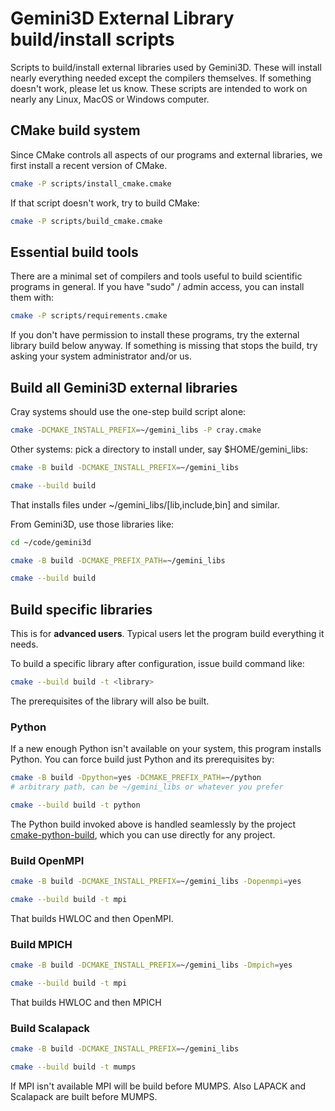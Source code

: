# Gemini3D External Library build/install scripts

Scripts to build/install external libraries used by Gemini3D.
These will install nearly everything needed except the compilers themselves.
If something doesn't work, please let us know.
These scripts are intended to work on nearly any Linux, MacOS or Windows computer.

## CMake build system

Since CMake controls all aspects of our programs and external libraries, we first install a recent version of CMake.

```sh
cmake -P scripts/install_cmake.cmake
```

If that script doesn't work, try to build CMake:

```sh
cmake -P scripts/build_cmake.cmake
```

## Essential build tools

There are a minimal set of compilers and tools useful to build scientific programs in general.
If you have "sudo" / admin access, you can install them with:

```sh
cmake -P scripts/requirements.cmake
```

If you don't have permission to install these programs, try the external library build below anyway.
If something is missing that stops the build, try asking your system administrator and/or us.

## Build all Gemini3D external libraries

Cray systems should use the one-step build script alone:

```sh
cmake -DCMAKE_INSTALL_PREFIX=~/gemini_libs -P cray.cmake
```

Other systems: pick a directory to install under, say $HOME/gemini_libs:

```sh
cmake -B build -DCMAKE_INSTALL_PREFIX=~/gemini_libs

cmake --build build
```

That installs files under ~/gemini_libs/[lib,include,bin] and similar.

From Gemini3D, use those libraries like:

```sh
cd ~/code/gemini3d

cmake -B build -DCMAKE_PREFIX_PATH=~/gemini_libs

cmake --build build
```

## Build specific libraries

This is for **advanced users**.
Typical users let the program build everything it needs.

To build a specific library after configuration, issue build command like:

```sh
cmake --build build -t <library>
```

The prerequisites of the library will also be built.

### Python

If a new enough Python isn't available on your system, this program installs Python.
You can force build just Python and its prerequisites by:

```sh
cmake -B build -Dpython=yes -DCMAKE_PREFIX_PATH=~/python
# arbitrary path, can be ~/gemini_libs or whatever you prefer

cmake --build build -t python
```

The Python build invoked above is handled seamlessly by the project [cmake-python-build](https://github.com/gemini3d/cmake-python-build), which you can use directly for any project.

### Build OpenMPI

```sh
cmake -B build -DCMAKE_INSTALL_PREFIX=~/gemini_libs -Dopenmpi=yes

cmake --build build -t mpi
```

That builds HWLOC and then OpenMPI.

### Build MPICH

```sh
cmake -B build -DCMAKE_INSTALL_PREFIX=~/gemini_libs -Dmpich=yes

cmake --build build -t mpi
```

That builds HWLOC and then MPICH

### Build Scalapack

```sh
cmake -B build -DCMAKE_INSTALL_PREFIX=~/gemini_libs

cmake --build build -t mumps
```

If MPI isn't available MPI will be build before MUMPS.
Also LAPACK and Scalapack are built before MUMPS.
